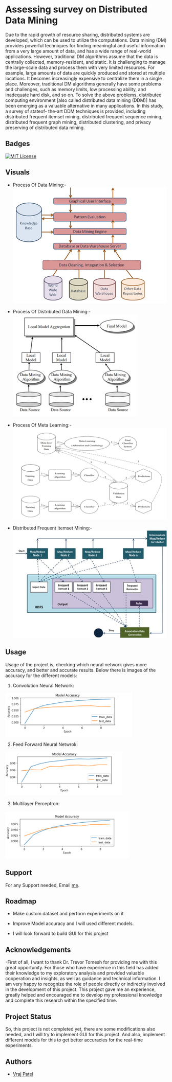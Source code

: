 # Assessing survey on Distributed Data Mining

Due to the rapid growth of resource sharing, distributed
systems are developed, which can be used to utilize the
computations. Data mining (DM) provides powerful techniques
for finding meaningful and useful information from a very
large amount of data, and has a wide range of real-world
applications. However, traditional DM algorithms assume that
the data is centrally collected, memory-resident, and static. It is
challenging to manage the large-scale data and process them
with very limited resources. For example, large amounts of
data are quickly produced and stored at multiple locations. It
becomes increasingly expensive to centralize them in a single
place. Moreover, traditional DM algorithms generally have some
problems and challenges, such as memory limits, low processing
ability, and inadequate hard disk, and so on. To solve the
above problems, distributed computing environment [also called
distributed data mining (DDM)] has been emerging as a valuable
alternative in many applications. In this study, a survey of stateof-
the-art DDM techniques is provided, including distributed
frequent itemset mining, distributed frequent sequence mining,
distributed frequent graph mining, distributed clustering, and
privacy preserving of distributed data mining.
## Badges



[![MIT License](https://img.shields.io/badge/python-v3.7-blue)](https://github.com/tterb/atomic-design-ui/blob/master/LICENSEs)





## Visuals

- Process Of Data Mining:-
  ![Process Of Data Mining](https://github.com/Vrajpatel-bit/Distributed-Data-Mining/blob/main/Process%20Of%20Data%20Mining.jpeg?raw=true)

- Process Of Distributed Data Mining:-
  ![Process Of Distributed Data Mining](https://github.com/Vrajpatel-bit/Distributed-Data-Mining/blob/main/Process%20Of%20Distributed%20Data%20Mining.jpeg?raw=true)

- Process Of Meta Learning:-
  ![Process Of Meta Learning](https://github.com/Vrajpatel-bit/Distributed-Data-Mining/blob/main/Process%20of%20meta%20learning.jpeg?raw=true)

- Distributed Frequent Itemset Mining:-
  ![Distributed Frequent Itemset Mining](https://github.com/Vrajpatel-bit/Distributed-Data-Mining/blob/main/Distributed%20Frequent%20Itemset%20Mining.jpeg?raw=true)

## Usage

Usage of the project is, checking which neural network gives more accuracy, and better and accurate results.
Below there is images of the accuracy for the different models:

1) Convolution Neural Network: 

![CNN Accuracy](https://github.com/alex1198/Handwritten-Digit-Recogition-Using-Neural-Netwroks/blob/main/ModelAccuracyCNN.PNG?raw=true)

2) Feed Forward Neural Netwrok:

![FFNN Accuracy](https://github.com/alex1198/Handwritten-Digit-Recogition-Using-Neural-Netwroks/blob/main/ModelAccuracyFFNN.PNG?raw=true)

3) Multilayer Perceptron:

![MLP Accuracy](https://github.com/alex1198/Handwritten-Digit-Recogition-Using-Neural-Netwroks/blob/main/ModelAccuracyMLP.PNG?raw=true)





  
## Support

For any Support needed, Email [me](pajerry3112@gmail.com).
## Roadmap

- Make custom dataset and perform experiments on it

- Improve Model accuracy and I will used different models.

- I will look forward to build GUI for this project

  
## Acknowledgements

-First of all, I want to thank Dr. Trevor Tomesh for providing me with this great opportunity. For those who have experience in this field has added their knowledge to my exploratory analysis and provided valuable cooperation and insights, as well as guidance and technical information. I am very happy to recognize the role of people directly or indirectly involved in the development of this project. This project gave me an experience, greatly helped and encouraged me to develop my professional knowledge and complete this research within the specified time.

  
## Project Status

So, this project is not completed yet, there are some modifications also needed, and I will try to implement GUI for this project. And also, implement different models for this to get better accuracies for the real-time experiments.  
## Authors

- [Vraj Patel](https://github.com/Vrajpatel-bit)